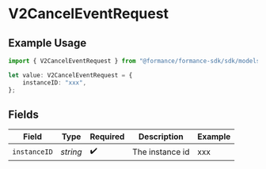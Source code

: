 # V2CancelEventRequest

## Example Usage

```typescript
import { V2CancelEventRequest } from "@formance/formance-sdk/sdk/models/operations";

let value: V2CancelEventRequest = {
    instanceID: "xxx",
};
```

## Fields

| Field              | Type               | Required           | Description        | Example            |
| ------------------ | ------------------ | ------------------ | ------------------ | ------------------ |
| `instanceID`       | *string*           | :heavy_check_mark: | The instance id    | xxx                |